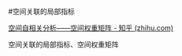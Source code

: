 #空间关联的局部指标

[空间自相关分析——空间权重矩阵 - 知乎 (zhihu.com)](https://zhuanlan.zhihu.com/p/563535959)

空间关联的局部指标、空间权重矩阵